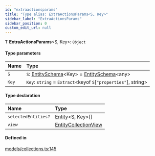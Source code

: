 ```yaml
---
id: "extraactionsparams"
title: "Type alias: ExtraActionsParams<S, Key>"
sidebar_label: "ExtraActionsParams"
sidebar_position: 0
custom_edit_url: null
---
```


Ƭ **ExtraActionsParams**<S, Key\>: `Object`

#### Type parameters

| Name | Type |
| :------ | :------ |
| `S` | `S`: [EntitySchema](../interfaces/entityschema.md)<Key\> = [EntitySchema](../interfaces/entityschema.md)<any\> |
| `Key` | `Key`: `string` = `Extract`<keyof `S`[``"properties"``], string\> |

#### Type declaration

| Name | Type |
| :------ | :------ |
| `selectedEntities?` | [Entity](../interfaces/entity.md)<S, Key\>[] |
| `view` | [EntityCollectionView](../interfaces/entitycollectionview.md) |

#### Defined in

[models/collections.ts:145](https://github.com/Camberi/firecms/blob/b1328ad/src/models/collections.ts#L145)
